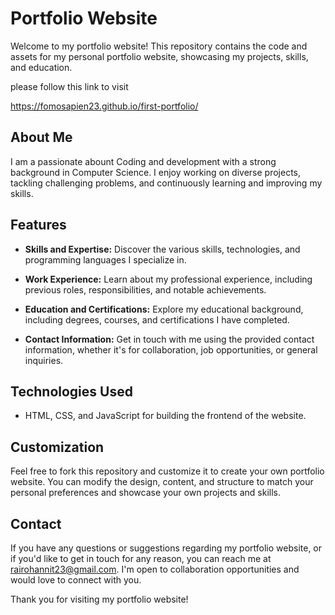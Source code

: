 
# Portfolio Website

Welcome to my portfolio website! This repository contains the code and assets for my personal portfolio website, showcasing my projects, skills, and education.

please follow this link to visit

 https://fomosapien23.github.io/first-portfolio/

## About Me

I am a passionate abount Coding and development with a strong background in Computer Science. I enjoy working on diverse projects, tackling challenging problems, and continuously learning and improving my skills.

## Features

- **Skills and Expertise:** Discover the various skills, technologies, and programming languages I specialize in.

- **Work Experience:** Learn about my professional experience, including previous roles, responsibilities, and notable achievements.

- **Education and Certifications:** Explore my educational background, including degrees, courses, and certifications I have completed.

- **Contact Information:** Get in touch with me using the provided contact information, whether it's for collaboration, job opportunities, or general inquiries.

## Technologies Used

- HTML, CSS, and JavaScript for building the frontend of the website.

## Customization

Feel free to fork this repository and customize it to create your own portfolio website. You can modify the design, content, and structure to match your personal preferences and showcase your own projects and skills.


## Contact

If you have any questions or suggestions regarding my portfolio website, or if you'd like to get in touch for any reason, you can reach me at rairohannit23@gmail.com. I'm open to collaboration opportunities and would love to connect with you.

Thank you for visiting my portfolio website!

